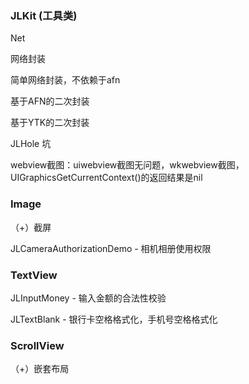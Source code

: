 ### JLKit (工具类)



Net

网络封装

简单网络封装，不依赖于afn

基于AFN的二次封装

基于YTK的二次封装



JLHole 坑

webview截图：uiwebview截图无问题，wkwebview截图，UIGraphicsGetCurrentContext()的返回结果是nil





### Image

（+）截屏

JLCameraAuthorizationDemo - 相机相册使用权限



### TextView

JLInputMoney - 输入金额的合法性校验

JLTextBlank - 银行卡空格格式化，手机号空格格式化



### ScrollView

（+）嵌套布局